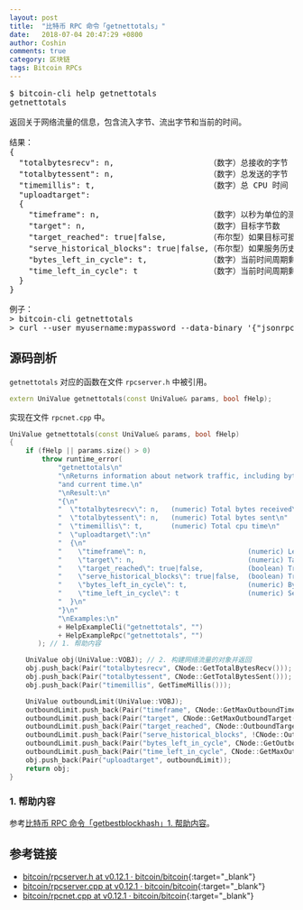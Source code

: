 ```yaml
---
layout: post
title:  "比特币 RPC 命令「getnettotals」"
date:   2018-07-04 20:47:29 +0800
author: Coshin
comments: true
category: 区块链
tags: Bitcoin RPCs
---
```

<pre>
$ bitcoin-cli help getnettotals
getnettotals

返回关于网络流量的信息，包含流入字节、流出字节和当前的时间。

结果：
{
  "totalbytesrecv": n,                    （数字）总接收的字节
  "totalbytessent": n,                    （数字）总发送的字节
  "timemillis": t,                        （数字）总 CPU 时间
  "uploadtarget":
  {
    "timeframe": n,                       （数字）以秒为单位的测量时间范围的长度
    "target": n,                          （数字）目标字节数
    "target_reached": true|false,         （布尔型）如果目标可抵达则为 true
    "serve_historical_blocks": true|false,（布尔型）如果服务历史区块则为 true
    "bytes_left_in_cycle": t,             （数字）当前时间周期剩余的字节数
    "time_left_in_cycle": t               （数字）当前时间周期剩余的秒数
  }
}

例子：
> bitcoin-cli getnettotals
> curl --user myusername:mypassword --data-binary '{"jsonrpc": "1.0", "id":"curltest", "method": "getnettotals", "params": [] }' -H 'content-type: text/plain;' http://127.0.0.1:8332/
</pre>

## 源码剖析

`getnettotals` 对应的函数在文件 `rpcserver.h` 中被引用。

```cpp
extern UniValue getnettotals(const UniValue& params, bool fHelp);
```

实现在文件 `rpcnet.cpp` 中。

```cpp
UniValue getnettotals(const UniValue& params, bool fHelp)
{
    if (fHelp || params.size() > 0)
        throw runtime_error(
            "getnettotals\n"
            "\nReturns information about network traffic, including bytes in, bytes out,\n"
            "and current time.\n"
            "\nResult:\n"
            "{\n"
            "  \"totalbytesrecv\": n,   (numeric) Total bytes received\n"
            "  \"totalbytessent\": n,   (numeric) Total bytes sent\n"
            "  \"timemillis\": t,       (numeric) Total cpu time\n"
            "  \"uploadtarget\":\n"
            "  {\n"
            "    \"timeframe\": n,                         (numeric) Length of the measuring timeframe in seconds\n"
            "    \"target\": n,                            (numeric) Target in bytes\n"
            "    \"target_reached\": true|false,           (boolean) True if target is reached\n"
            "    \"serve_historical_blocks\": true|false,  (boolean) True if serving historical blocks\n"
            "    \"bytes_left_in_cycle\": t,               (numeric) Bytes left in current time cycle\n"
            "    \"time_left_in_cycle\": t                 (numeric) Seconds left in current time cycle\n"
            "  }\n"
            "}\n"
            "\nExamples:\n"
            + HelpExampleCli("getnettotals", "")
            + HelpExampleRpc("getnettotals", "")
       ); // 1. 帮助内容

    UniValue obj(UniValue::VOBJ); // 2. 构建网络流量的对象并返回
    obj.push_back(Pair("totalbytesrecv", CNode::GetTotalBytesRecv()));
    obj.push_back(Pair("totalbytessent", CNode::GetTotalBytesSent()));
    obj.push_back(Pair("timemillis", GetTimeMillis()));

    UniValue outboundLimit(UniValue::VOBJ);
    outboundLimit.push_back(Pair("timeframe", CNode::GetMaxOutboundTimeframe()));
    outboundLimit.push_back(Pair("target", CNode::GetMaxOutboundTarget()));
    outboundLimit.push_back(Pair("target_reached", CNode::OutboundTargetReached(false)));
    outboundLimit.push_back(Pair("serve_historical_blocks", !CNode::OutboundTargetReached(true)));
    outboundLimit.push_back(Pair("bytes_left_in_cycle", CNode::GetOutboundTargetBytesLeft()));
    outboundLimit.push_back(Pair("time_left_in_cycle", CNode::GetMaxOutboundTimeLeftInCycle()));
    obj.push_back(Pair("uploadtarget", outboundLimit));
    return obj;
}
```

### 1. 帮助内容

参考[比特币 RPC 命令「getbestblockhash」1. 帮助内容](/blog/2018/05/bitcoin-rpc-getbestblockhash.html#1-帮助内容)。

## 参考链接

* [bitcoin/rpcserver.h at v0.12.1 · bitcoin/bitcoin](https://github.com/bitcoin/bitcoin/blob/v0.12.1/src/rpcserver.h){:target="_blank"}
* [bitcoin/rpcserver.cpp at v0.12.1 · bitcoin/bitcoin](https://github.com/bitcoin/bitcoin/blob/v0.12.1/src/rpcserver.cpp){:target="_blank"}
* [bitcoin/rpcnet.cpp at v0.12.1 · bitcoin/bitcoin](https://github.com/bitcoin/bitcoin/blob/v0.12.1/src/rpcnet.cpp){:target="_blank"}
